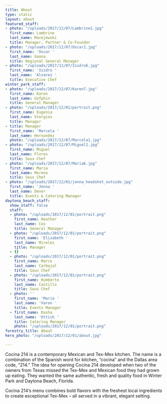 ```yaml
---
title: About
type: static
layout: about
featured_staff:
- photo: "/uploads/2017/12/07/Lambrine1.jpg"
  first_name: Lambrine
  last_name: Macejewski
  title: Manager, Partner & Co-Founder
- photo: "/uploads/2017/12/07/Oscar2.jpg"
  first_name: 'Oscar '
  last_name: Gaona
  title: Regional General Manager
- photo: "/uploads/2017/12/07/Isidro6.jpg"
  first_name: 'Isidro '
  last_name: 'Alvarez '
  title: Executive Chef
winter_park_staff:
- photo: "/uploads/2017/12/07/Karen7.jpg"
  first_name: Karen
  last_name: Gofphin
  title: General Manager
- photo: "/uploads/2017/12/01/portrait.png"
  first_name: Eugenia
  last_name: Stergios
  title: Manager
- title: Manager
  first_name: 'Marcela '
  last_name: Hernandez
  photo: "/uploads/2017/12/07/Marcela1.jpg"
- photo: "/uploads/2017/12/07/Miguel2.jpg"
  first_name: Miguel
  last_name: Flores
  title: Sous Chef
- photo: "/uploads/2017/12/07/Maria6.jpg"
  first_name: Maria
  last_name: Moreno
  title: Sous Chef
- photo: "/uploads/2017/12/01/jenna_headshot_outside.jpg"
  first_name: 'Jenna '
  last_name: Dever
  title: Events & Catering Manager
daytona_beach_staff:
  show_staff: false
  staff:
  - photo: "/uploads/2017/12/01/portrait.png"
    first_name: Heather
    last_name: Cox
    title: General Manager
  - photo: "/uploads/2017/12/01/portrait.png"
    first_name: 'Elizabeth '
    last_name: Mireles
    title: Manager
  - {}
  - photo: "/uploads/2017/12/01/portrait.png"
    first_name: Marco
    last_name: Carbajal
    title: Sous Chef
  - photo: "/uploads/2017/12/01/portrait.png"
    first_name: Humberto
    last_name: Castillo
    title: Sous Chef
  - photo: ''
    first_name: 'Maria '
    last_name: 'Varon '
    title: Events Manager
  - first_name: Dasha
    last_name: 'Ottich '
    title: Catering Manager
    photo: "/uploads/2017/12/01/portrait.png"
forestry_title: About
hero_photo: "/uploads/2017/12/01/about.jpg"

---
```

Cocina 214 is a contemporary Mexican and Tex-Mex kitchen. The name is a combination of the Spanish word for kitchen, “cocina” and the Dallas area code, “214.” The idea for opening Cocina 214 developed when two of the owners from Texas missed the Tex-Mex and Mexican food they had grown up eating. They wanted the same authentic, fresh and quality food in Winter Park and Daytona Beach, Florida.

Cocina 214’s menu combines bold flavors with the freshest local ingredients to create exceptional Tex-Mex – all served in a vibrant, elegant setting.
